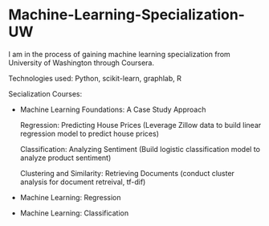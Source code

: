 # Machine-Learning-Specialization-UW
I am in the process of gaining machine learning specialization from University of Washington through Coursera.

Technologies used: Python, scikit-learn, graphlab, R 

Secialization Courses:
- Machine Learning Foundations: A Case Study Approach

    Regression: Predicting House Prices (Leverage Zillow data to build linear regression model to predict house prices)

    Classification: Analyzing Sentiment (Build logistic classification model to analyze product sentiment)
    
    Clustering and Similarity: Retrieving Documents (conduct cluster analysis for document retreival, tf-dif)
- Machine Learning: Regression
- Machine Learning: Classification
